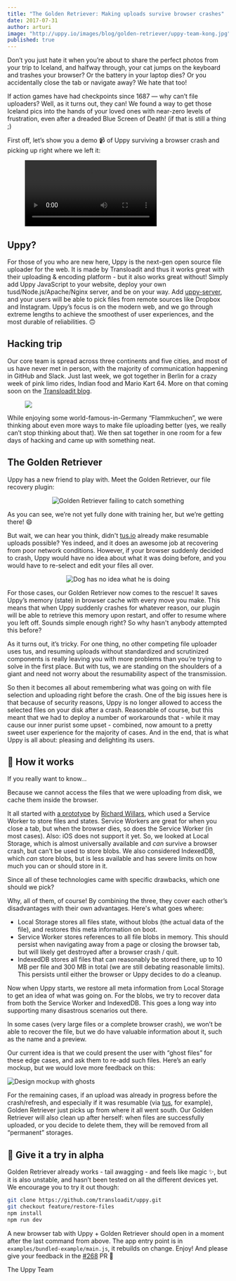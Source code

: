 ```yaml
---
title: "The Golden Retriever: Making uploads survive browser crashes"
date: 2017-07-31
author: arturi
image: "http://uppy.io/images/blog/golden-retriever/uppy-team-kong.jpg"
published: true
---
```


Don’t you just hate it when you’re about to share the perfect photos from your trip to Iceland, and halfway through, your cat jumps on the keyboard and trashes your browser? Or the battery in your laptop dies? Or you accidentally close the tab or navigate away? We hate that too!

If action games have had checkpoints since 1687 — why can’t file uploaders? Well, as it turns out, they can! We found a way to get those Iceland pics into the hands of your loved ones with near-zero levels of frustration, even after a dreaded Blue Screen of Death! (if that is still a thing ;)

First off, let’s show you a demo 📹 of Uppy surviving a browser crash and picking up right where we left it:

<figure class="wide"><video alt="Demo video showing the Golden Retriever file restoring plugin in action" controls><source src="/images/blog/golden-retriever/uppy-golden-retriever-crash-demo-2.mp4" type="video/mp4">Your browser does not support the video tag, you can <a href="/images/blog/golden-retriever/uppy-golden-retriever-crash-demo-2.mp4">download the video</a> to watch it.</video></figure>

<!-- more -->

## Uppy?

For those of you who are new here, Uppy is the next-gen open source file uploader for the web. It is made by Transloadit and thus it works great with their uploading & encoding platform - but it also works great without! Simply add Uppy JavaScript to your website, deploy your own tusd/Node.js/Apache/Nginx server, and be on your way. Add [uppy-server](https://github.com/transloadit/uppy-server), and your users will be able to pick files from remote sources like Dropbox and Instagram. Uppy’s focus is on the modern web, and we go through extreme lengths to achieve the smoothest of user experiences, and the most durable of reliabilities. 🙃

## Hacking trip

Our core team is spread across three continents and five cities, and most of us have never met in person, with the majority of communication happening in GitHub and Slack. Just last week, we got together in Berlin for a crazy week of pink limo rides, Indian food and Mario Kart 64. More on that coming soon on the [Transloadit blog](https://transloadit.com/blog/).

<figure class="wide"><img src="/images/blog/golden-retriever/uppy-team-kong.jpg"></figure>

While enjoying some world-famous-in-Germany “Flammkuchen”, we were thinking about even more ways to make file uploading better (yes, we really can’t stop thinking about that). We then sat together in one room for a few days of hacking and came up with something neat. 

## The Golden Retriever

Uppy has a new friend to play with. Meet the Golden Retriever, our file recovery plugin:

<center><img src="/images/blog/golden-retriever/catch-fail-2.gif" alt="Golden Retriever failing to catch something" title="Good try, girl!"></center>

As you can see, we’re not yet fully done with training her, but we’re getting there! 😄

But wait, we can hear you think, didn't [tus.io](https://tus.io) already make resumable uploads possible? Yes indeed, and it does an awesome job at recovering from poor network conditions. However, if your browser suddenly decided to crash, Uppy would have no idea about what it was doing before, and you would have to re-select and edit your files all over. 

<center><img src="/images/blog/golden-retriever/no-idea-dog-3.gif" alt="Dog has no idea what he is doing" title="Keep trying, buddy!"></center>

For those cases, our Golden Retriever now comes to the rescue! It saves Uppy’s memory (state) in browser cache with every move you make. This means that when Uppy suddenly crashes for whatever reason, our plugin will be able to retrieve this memory upon restart, and offer to resume where you left off. Sounds simple enough right? So why hasn't anybody attempted this before?

As it turns out, it’s tricky. For one thing, no other competing file uploader uses tus, and resuming uploads without standardized and scrutinized components is really leaving you with more problems than you’re trying to solve in the first place. But with tus, we are standing on the shoulders of a giant and need not worry about the resumability aspect of the transmission.

So then it becomes all about remembering what was going on with file selection and uploading right before the crash. One of the big issues here is that because of security reasons, Uppy is no longer allowed to access the selected files on your disk after a crash. Reasonable of course, but this meant that we had to deploy a number of workarounds that - while it may cause our inner purist some upset - combined, now amount to a pretty sweet user experience for the majority of cases. And in the end, that is what Uppy is all about: pleasing and delighting its users.

## 👻 How it works

If you really want to know...

Because we cannot access the files that we were uploading from disk, we cache them inside the browser.

It all started with [a prototype](https://github.com/transloadit/uppy/issues/237) by [Richard Willars](https://github.com/richardwillars), which used a Service Worker to store files and states. Service Workers are great for when you close a tab, but when the browser dies, so does the Service Worker (in most cases). Also: iOS does not support it yet. So, we looked at Local Storage, which is almost universally available and _can_ survive a browser crash, but can't be used to store blobs. We also considered IndexedDB, which _can_ store blobs, but is less available and has severe limits on how much you can or should store in it.

Since all of these technologies came with specific drawbacks, which one should we pick?

Why, all of them, of course! By combining the three, they cover each other’s disadvantages with their own advantages. Here's what goes where: 

- Local Storage stores all files state, without blobs (the actual data of the file), and restores this meta information on boot.
- Service Worker stores references to all file blobs in memory. This should persist when navigating away from a page or closing the browser tab, but will likely get destroyed after a browser crash / quit.
- IndexedDB stores all files that can reasonably be stored there, up to 10 MB per file and 300 MB in total (we are still debating reasonable limits). This persists until either the browser or Uppy decides to do a cleanup.

Now when Uppy starts, we restore all meta information from Local Storage to get an idea of what was going on. For the blobs, we try to recover data from both the Service Worker and IndexedDB. This goes a long way into supporting many disastrous scenarios out there. 

In some cases (very large files or a complete browser crash), we won’t be able to recover the file, but we do have valuable information about it, such as the name and a preview.

Our current idea is that we could present the user with “ghost files” for these edge cases, and ask them to re-add such files. Here’s an early mockup, but we would love more feedback on this:

<img src="/images/blog/golden-retriever/desktop-ghost.png" alt="Design mockup with ghosts" title="Design mockup with ghosts">

For the remaining cases, if an upload was already in progress before the crash/refresh, and especially if it was resumable (via [tus](https://tus.io), for example), Golden Retriever just picks up from where it all went south. Our Golden Retriever will also clean up after herself: when files are successfully uploaded, or you decide to delete them, they will be removed from all “permanent” storages.

## 🚦 Give it a try in alpha

Golden Retriever already works - tail awagging - and feels like magic :sparkles:, but it is also unstable, and hasn’t been tested on all the different devices yet. We encourage you to try it out though:

```sh
git clone https://github.com/transloadit/uppy.git
git checkout feature/restore-files
npm install
npm run dev
```

A new browser tab with Uppy + Golden Retriever should open in a moment after the last command from above. The app entry point is in `examples/bundled-example/main.js`, it rebuilds on change. Enjoy! And please give your feedback in the [#268](https://github.com/transloadit/uppy/pull/268) PR 🎉

The Uppy Team